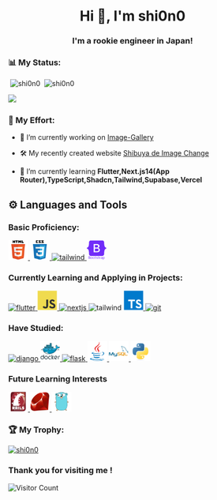 <h1 align="center">Hi 👋, I'm shi0n0</h1>
<h3 align="center">I'm a rookie engineer in Japan!</h3>

<h3 align="left">📊 My Status:</h3>
<p>&nbsp;<img align="center" src="https://github-stats-shi0n0.vercel.app/api?username=shi0n0&show_icons=true&locale=en" alt="shi0n0" />
&nbsp;<img align="center" src="https://github-stats-shi0n0.vercel.app/api/top-langs/?username=shi0n0&layout=compact" alt="shi0n0" /></p>

![](https://github-profile-summary-cards.vercel.app/api/cards/profile-details?username=shi0n0&theme=vue)

<h3 align="left">💪 My Effort:</h3>

- 🔭 I’m currently working on [Image-Gallery](https://github.com/shi0n0/Image-Gallery)

- 🛠️ My recently created website [Shibuya de Image Change](https://www.imechen-shibuya.com)
    
- 🌱 I’m currently learning **Flutter,Next.js14(App Router),TypeScript,Shadcn,Tailwind,Supabase,Vercel**

<p>
    
<h2 align="left">⚙ Languages and Tools</h2>
<h3 align="left">Basic Proficiency:</h3>
<p align="left">
    <a href="https://www.w3.org/html/" target="_blank" rel="noreferrer">
        <img src="https://raw.githubusercontent.com/devicons/devicon/master/icons/html5/html5-original-wordmark.svg" alt="html5" width="40" height="40"/>
    </a>
    <a href="https://www.w3schools.com/css/" target="_blank" rel="noreferrer">
        <img src="https://raw.githubusercontent.com/devicons/devicon/master/icons/css3/css3-original-wordmark.svg" alt="css3" width="40" height="40"/>
    </a>
    <a href="https://getbootstrap.com" target="_blank" rel="noreferrer"> <a href="https://tailwindcss.com/" target="_blank" rel="noreferrer">
        <img src="https://www.vectorlogo.zone/logos/tailwindcss/tailwindcss-icon.svg" alt="tailwind" width="40" height="40"/>
    </a> 
    <a>
        <img src="https://raw.githubusercontent.com/devicons/devicon/master/icons/bootstrap/bootstrap-plain-wordmark.svg" alt="bootstrap" width="40" height="40"/>
    </a>
</p>

<h3 align="left">Currently Learning and Applying in Projects:</h3>
<p align="left"> 
     <a href="https://flutter.dev" target="_blank" rel="noreferrer">
         <img src="https://www.vectorlogo.zone/logos/flutterio/flutterio-icon.svg" alt="flutter" width="40" height="40"/>
     </a>
    <a href="https://developer.mozilla.org/en-US/docs/Web/JavaScript" target="_blank" rel="noreferrer">
        <img src="https://raw.githubusercontent.com/devicons/devicon/master/icons/javascript/javascript-original.svg" alt="javascript" width="40" height="40"/>
    </a> 
    <a href="https://nextjs.org/" target="_blank" rel="noreferrer">
        <img src="https://cdn.worldvectorlogo.com/logos/nextjs-2.svg" alt="nextjs" width="40" height="40"/> </a> <a href="https://tailwindcss.com/" target="_blank" rel="noreferrer"> 
    </a>
    <a>
        <img src="https://www.vectorlogo.zone/logos/tailwindcss/tailwindcss-icon.svg" alt="tailwind" width="40" height="40"/>
    </a> 
    <a href="https://www.typescriptlang.org/" target="_blank" rel="noreferrer"> 
        <img src="https://raw.githubusercontent.com/devicons/devicon/master/icons/typescript/typescript-original.svg" alt="typescript" width="40" height="40"/> 
    </a> 
    <a href="https://git-scm.com/" target="_blank" rel="noreferrer">
        <img src="https://www.vectorlogo.zone/logos/git-scm/git-scm-icon.svg" alt="git" width="40" height="40"/> 
    </a>
</p>

<h3 align="left">Have Studied:</h3>
<p align="left">
    <a href="https://www.djangoproject.com/" target="_blank" rel="noreferrer"> 
        <img src="https://cdn.worldvectorlogo.com/logos/django.svg" alt="django" width="40" height="40"/> 
    </a> 
    <a href="https://www.docker.com/" target="_blank" rel="noreferrer"> 
        <img src="https://raw.githubusercontent.com/devicons/devicon/master/icons/docker/docker-original-wordmark.svg" alt="docker" width="40" height="40"/> 
    </a> 
    <a href="https://flask.palletsprojects.com/" target="_blank" rel="noreferrer"> 
        <img src="https://www.vectorlogo.zone/logos/pocoo_flask/pocoo_flask-icon.svg" alt="flask" width="40" height="40"/>
    </a> 
    <a href="https://www.java.com" target="_blank" rel="noreferrer"> 
        <img src="https://raw.githubusercontent.com/devicons/devicon/master/icons/java/java-original.svg" alt="java" width="40" height="40"/>
    </a> 
    <a href="https://www.mysql.com/" target="_blank" rel="noreferrer"> 
        <img src="https://raw.githubusercontent.com/devicons/devicon/master/icons/mysql/mysql-original-wordmark.svg" alt="mysql" width="40" height="40"/> 
    </a>
    <a href="https://www.python.org" target="_blank" rel="noreferrer">
        <img src="https://raw.githubusercontent.com/devicons/devicon/master/icons/python/python-original.svg" alt="python" width="40" height="40"/>
    </a> 
</p>

<h3 ailgn="left">Future Learning Interests</h3>
<p align="left">
     <a href="https://rubyonrails.org" target="_blank" rel="noreferrer"> 
         <img src="https://raw.githubusercontent.com/devicons/devicon/master/icons/rails/rails-original-wordmark.svg" alt="rails" width="40" height="40"/> 
     </a> 
    <a href="https://www.ruby-lang.org/en/" target="_blank" rel="noreferrer"> 
        <img src="https://raw.githubusercontent.com/devicons/devicon/master/icons/ruby/ruby-original.svg" alt="ruby" width="40" height="40"/> 
    </a>
    <a href="https://golang.org" target="_blank" rel="noreferrer"> 
        <img src="https://raw.githubusercontent.com/devicons/devicon/master/icons/go/go-original.svg" alt="go" width="40" height="40"/>
    </a>
</p>

<h3 align="left">🏆 My Trophy:</h3>
<p align="left">
    <a href="https://github.com/ryo-ma/github-profile-trophy">
        <img src="https://github-profile-trophy.vercel.app/?username=shi0n0" alt="shi0n0" />
    </a> 
</p>

<h3> Thank you for visiting me ! </h3>

  ![Visitor Count](https://profile-counter.glitch.me/shi0n0/count.svg)
